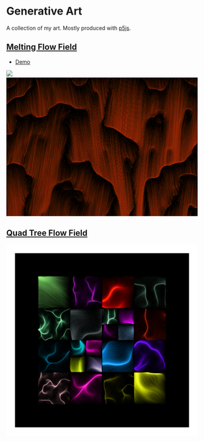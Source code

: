 # Generative Art
 A collection of my art. Mostly produced with [p5js](https://p5js.org/).

## [Melting Flow Field](/FlowField/)
- [Demo](https://editor.p5js.org/sprung/full/mQG7gwN1Y)

<img src="/FlowField/Results/AcidRainBQ.webp" width="800px"/>
<img src="/FlowField/Results/Lava Ridge.png" width="800px"/>

## [Quad Tree Flow Field](/QuadTreeFlowField/)

<img src="/QuadTreeFlowField/Results/QuadTreeFlowField.png" width="800px"/>



